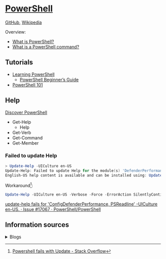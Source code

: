 # [PowerShell](https://learn.microsoft.com/en-us/powershell/)
[GitHub](https://github.com/PowerShell/PowerShell), [Wikipedia](https://en.wikipedia.org/wiki/PowerShell)

Overview:
- [What is PowerShell?](https://learn.microsoft.com/en-us/powershell/scripting/overview)
- [What is a PowerShell command?](https://learn.microsoft.com/en-us/powershell/scripting/powershell-commands)

## Tutorials
- [Learning PowerShell](https://github.com/PowerShell/PowerShell/tree/master/docs/learning-powershell)
  - [PowerShell Beginner’s Guide](https://github.com/PowerShell/PowerShell/blob/master/docs/learning-powershell/powershell-beginners-guide.md)
- [PowerShell 101](https://learn.microsoft.com/en-us/powershell/scripting/learn/ps101/00-introduction)

## Help
[Discover PowerShell](https://learn.microsoft.com/en-us/powershell/scripting/discover-powershell)

- Get-Help
  - Help
- Get-Verb
- Get-Command
- Get-Member

### Failed to update Help
```powershell
> Update-Help -UICulture en-US  
Update-Help: Failed to update Help for the module(s) 'DefenderPerformance, Dism, Get-NetView, Kds, NetQos, PcsvDevice, Pester, PKI, Whea, WindowsUpdate' with UI culture(s) {en-US} : One or more errors occurred. (Response status code does not indicate success: 404 (The specified blob does not exist.).).  
English-US help content is available and can be installed using: Update-Help -UICulture en-US.
```

Workaround[^update-help-so]:
```powershell
Update-Help -UICulture en-US -Verbose -Force -ErrorAction SilentlyContinue
```

[update-help fails for 'ConfigDefenderPerformance, PSReadline' -UICulture en-US. · Issue #17067 · PowerShell/PowerShell](https://github.com/PowerShell/PowerShell/issues/17067)

## Information sources
<details><summary>Blogs</summary>

﻿  - [PowerShell Team - Automating the world one-liner at a time…](https://devblogs.microsoft.com/powershell/)
  - [PowerShell Community](https://devblogs.microsoft.com/powershell-community/)  
  - [Scripting Blog - A place to learn about PowerShell and share stories of automation](https://devblogs.microsoft.com/scripting/)
</details>

[^update-help-so]: [Powershell fails with Update - Stack Overflow](https://stackoverflow.com/questions/39834452/powershell-fails-with-update)